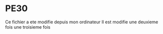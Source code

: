 # PE30
Ce fichier a ete modifie depuis mon ordinateur
Il est modifie une deuxieme fois
une troisieme fois
